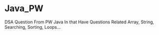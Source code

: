 # Java_PW
DSA Question From PW Java
In that Have Questions Related Array, String, Searching, Sorting, Loops...
